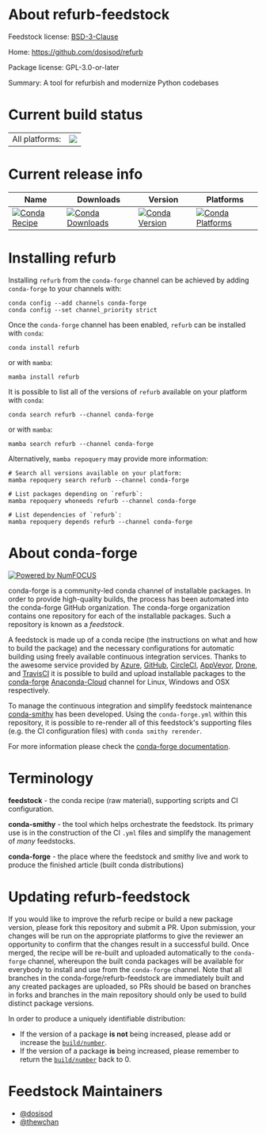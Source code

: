 About refurb-feedstock
======================

Feedstock license: [BSD-3-Clause](https://github.com/conda-forge/refurb-feedstock/blob/main/LICENSE.txt)

Home: https://github.com/dosisod/refurb

Package license: GPL-3.0-or-later

Summary: A tool for refurbish and modernize Python codebases

Current build status
====================


<table><tr><td>All platforms:</td>
    <td>
      <a href="https://dev.azure.com/conda-forge/feedstock-builds/_build/latest?definitionId=17662&branchName=main">
        <img src="https://dev.azure.com/conda-forge/feedstock-builds/_apis/build/status/refurb-feedstock?branchName=main">
      </a>
    </td>
  </tr>
</table>

Current release info
====================

| Name | Downloads | Version | Platforms |
| --- | --- | --- | --- |
| [![Conda Recipe](https://img.shields.io/badge/recipe-refurb-green.svg)](https://anaconda.org/conda-forge/refurb) | [![Conda Downloads](https://img.shields.io/conda/dn/conda-forge/refurb.svg)](https://anaconda.org/conda-forge/refurb) | [![Conda Version](https://img.shields.io/conda/vn/conda-forge/refurb.svg)](https://anaconda.org/conda-forge/refurb) | [![Conda Platforms](https://img.shields.io/conda/pn/conda-forge/refurb.svg)](https://anaconda.org/conda-forge/refurb) |

Installing refurb
=================

Installing `refurb` from the `conda-forge` channel can be achieved by adding `conda-forge` to your channels with:

```
conda config --add channels conda-forge
conda config --set channel_priority strict
```

Once the `conda-forge` channel has been enabled, `refurb` can be installed with `conda`:

```
conda install refurb
```

or with `mamba`:

```
mamba install refurb
```

It is possible to list all of the versions of `refurb` available on your platform with `conda`:

```
conda search refurb --channel conda-forge
```

or with `mamba`:

```
mamba search refurb --channel conda-forge
```

Alternatively, `mamba repoquery` may provide more information:

```
# Search all versions available on your platform:
mamba repoquery search refurb --channel conda-forge

# List packages depending on `refurb`:
mamba repoquery whoneeds refurb --channel conda-forge

# List dependencies of `refurb`:
mamba repoquery depends refurb --channel conda-forge
```


About conda-forge
=================

[![Powered by
NumFOCUS](https://img.shields.io/badge/powered%20by-NumFOCUS-orange.svg?style=flat&colorA=E1523D&colorB=007D8A)](https://numfocus.org)

conda-forge is a community-led conda channel of installable packages.
In order to provide high-quality builds, the process has been automated into the
conda-forge GitHub organization. The conda-forge organization contains one repository
for each of the installable packages. Such a repository is known as a *feedstock*.

A feedstock is made up of a conda recipe (the instructions on what and how to build
the package) and the necessary configurations for automatic building using freely
available continuous integration services. Thanks to the awesome service provided by
[Azure](https://azure.microsoft.com/en-us/services/devops/), [GitHub](https://github.com/),
[CircleCI](https://circleci.com/), [AppVeyor](https://www.appveyor.com/),
[Drone](https://cloud.drone.io/welcome), and [TravisCI](https://travis-ci.com/)
it is possible to build and upload installable packages to the
[conda-forge](https://anaconda.org/conda-forge) [Anaconda-Cloud](https://anaconda.org/)
channel for Linux, Windows and OSX respectively.

To manage the continuous integration and simplify feedstock maintenance
[conda-smithy](https://github.com/conda-forge/conda-smithy) has been developed.
Using the ``conda-forge.yml`` within this repository, it is possible to re-render all of
this feedstock's supporting files (e.g. the CI configuration files) with ``conda smithy rerender``.

For more information please check the [conda-forge documentation](https://conda-forge.org/docs/).

Terminology
===========

**feedstock** - the conda recipe (raw material), supporting scripts and CI configuration.

**conda-smithy** - the tool which helps orchestrate the feedstock.
                   Its primary use is in the construction of the CI ``.yml`` files
                   and simplify the management of *many* feedstocks.

**conda-forge** - the place where the feedstock and smithy live and work to
                  produce the finished article (built conda distributions)


Updating refurb-feedstock
=========================

If you would like to improve the refurb recipe or build a new
package version, please fork this repository and submit a PR. Upon submission,
your changes will be run on the appropriate platforms to give the reviewer an
opportunity to confirm that the changes result in a successful build. Once
merged, the recipe will be re-built and uploaded automatically to the
`conda-forge` channel, whereupon the built conda packages will be available for
everybody to install and use from the `conda-forge` channel.
Note that all branches in the conda-forge/refurb-feedstock are
immediately built and any created packages are uploaded, so PRs should be based
on branches in forks and branches in the main repository should only be used to
build distinct package versions.

In order to produce a uniquely identifiable distribution:
 * If the version of a package **is not** being increased, please add or increase
   the [``build/number``](https://docs.conda.io/projects/conda-build/en/latest/resources/define-metadata.html#build-number-and-string).
 * If the version of a package **is** being increased, please remember to return
   the [``build/number``](https://docs.conda.io/projects/conda-build/en/latest/resources/define-metadata.html#build-number-and-string)
   back to 0.

Feedstock Maintainers
=====================

* [@dosisod](https://github.com/dosisod/)
* [@thewchan](https://github.com/thewchan/)


